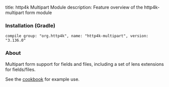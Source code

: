 title: http4k Multipart Module
description: Feature overview of the http4k-multipart form module

### Installation (Gradle)
```compile group: "org.http4k", name: "http4k-multipart", version: "3.136.0"```

### About

Multipart form support for fields and files, including a set of lens extensions for fields/files.

See the [cookbook](/cookbook/multipart_forms/) for example use.
